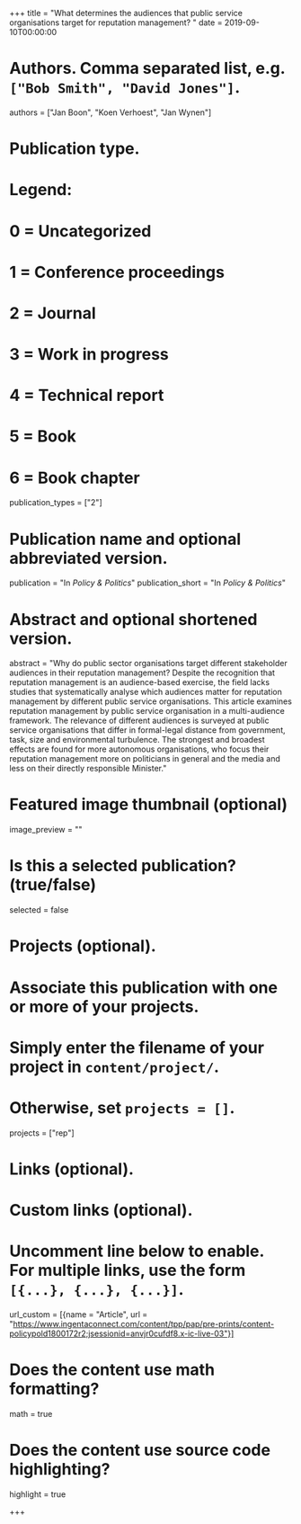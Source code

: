 +++
title = "What determines the audiences that public service organisations target for reputation management? "
date = 2019-09-10T00:00:00

# Authors. Comma separated list, e.g. `["Bob Smith", "David Jones"]`.
authors = ["Jan Boon", "Koen Verhoest", "Jan Wynen"]

# Publication type.
# Legend:
# 0 = Uncategorized
# 1 = Conference proceedings
# 2 = Journal
# 3 = Work in progress
# 4 = Technical report
# 5 = Book
# 6 = Book chapter
publication_types = ["2"]

# Publication name and optional abbreviated version.
publication = "In *Policy & Politics*"
publication_short = "In *Policy & Politics*"

# Abstract and optional shortened version.
abstract = "Why do public sector organisations target different stakeholder audiences in their reputation management? Despite the recognition that reputation management is an audience-based exercise, the field lacks studies that systematically analyse which audiences matter for reputation management by different public service organisations. This article examines reputation management by public service organisation in a multi-audience framework. The relevance of different audiences is surveyed at public service organisations that differ in formal-legal distance from government, task, size and environmental turbulence. The strongest and broadest effects are found for more autonomous organisations, who focus their reputation management more on politicians in general and the media and less on their directly responsible Minister."

# Featured image thumbnail (optional)
image_preview = ""

# Is this a selected publication? (true/false)
selected = false

# Projects (optional).
#   Associate this publication with one or more of your projects.
#   Simply enter the filename of your project in `content/project/`.
#   Otherwise, set `projects = []`.
projects = ["rep"]

# Links (optional).


# Custom links (optional).
#   Uncomment line below to enable. For multiple links, use the form `[{...}, {...}, {...}]`.
url_custom = [{name = "Article", url = "https://www.ingentaconnect.com/content/tpp/pap/pre-prints/content-policypold1800172r2;jsessionid=anvjr0cufdf8.x-ic-live-03"}]

# Does the content use math formatting?
math = true

# Does the content use source code highlighting?
highlight = true


+++